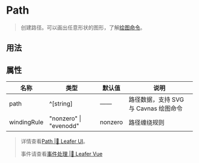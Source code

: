 <script setup lang="ts">
import code from './Path.vue?raw'
</script>
# Path
>
> 创建路径。可以画出任意形状的图形，了解[绘图命令](https://www.leaferjs.com/ui/reference/interface/ui/PathData.html)。
>

## 用法

<Repl :code />

## 属性

| 名称 | 类型 | 默认值 | 说明 |
| --- | --- | --- | --- |
| path | ^[string] | —— | 路径数据，支持 SVG 与 Cavnas 绘图命令 |
| windingRule |  "nonzero" \| "evenodd" | nonzero | 路径缠绕规则 |

> 详情查看[Path |🌿 Leafer UI](https://www.leaferjs.com/ui/reference/display/Path.html)。
>
> 事件请查看[事件处理 |🌿 Leafer Vue](/guide/events/events)
